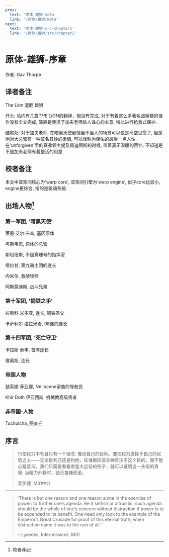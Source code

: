 ```yaml
---
prev:
  text: '原体-雄狮-meta'
  link: '/原体/雄狮/meta'
next:
  text: '原体-雄狮-src-chapter1'
  link: '/原体/雄狮/src/chapter1'
---
```


# 原体-雄狮-序章

作者: Gav Thorpe

## 译者备注

The Lion 渣翻 雄狮

开头: 站内有几篇*THE LION*的翻译，但没有完成, 对于有着这么多著名战锤梗的佳作没有全文完成, 简直是亵渎了加夫老师杀人诛心的本意, 特此进行抢救式保护.

结尾处: 对于加夫老师, 在暗黑天使剧情里不当人的场景可以说是司空见惯了, 但是他对大总管有一种莫名其妙的柔情, 可以戏称为保佑的最后一点人性. 在'unforgiven'里的赛弗领主提及佩迪图斯的时候, 带着真正温暖的回忆. 不知道是不是加夫老师有着整活的用意

## 校者备注

本文中亚空间核心为'warp core', 亚空间引擎为'warp engine', 似乎core比较小, engine更综合, 指的是驱动系统.

## 出场人物[^1]

### 第一军团, '暗黑天使'

莱恩·艾尔·庄森, 基因原体

考斯韦恩, 原体的总管

斯坦纽斯, 不屈真理号的指挥官

塔拉甘, 第九骑士团的连长

内米尔, 救赎牧师

阿斯莫迪斯, 战斗兄弟

### 第十军团, '钢铁之手'

拉斯科 米多亚, 连长, 钢铁圣父

卡萨利尔 洛拉米奇, 98连的连长

### 第十四军团, '死亡守卫'

卡拉斯 泰丰, 首席连长

维奥斯, 连长

### 帝国人物

瑟莱娜 菲亚娜, Ne'iocene家族的导航员

Khir Doth 伊亚西斯, 机械教高级贤者

### 非帝国-人物

Tuchulcha, 图查丘

## 序言

> 行使权力中有且只有一个理念: 推动自己的目标。要把权力发挥于自己的优势之上——无论是利己还是利他，任谁都应该全神贯注于这个目的，而不能心猿意马。我们只需要看看帝皇大远征的例子，就可以证明这一永恒的真理: 当精力外移时，毁灭接踵而至。
>
> 莱伊德  M31中叶

--------

> ‘There is but one reason and one reason alone in the exercise of power: to further one’s agenda. Be it selfish or altruistic, such agenda should be the whole of one’s concern without distraction if power is to be expended to its benefit. One need only look to the example of the Emperor’s Great Crusade for proof of this eternal truth; when distraction came it was to the ruin of all.’
>
>– Lyaedes, Intermissions, M31

[^1]: 校者译
